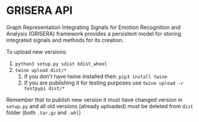 # GRISERA API
Graph Representation Integrating Signals for Emotion Recognition and Analysis (GRISERA) framework provides a persistent model for storing integrated signals and methods for its creation.

To upload new versions:
1. `python3 setup.py sdist bdist_wheel`
2. `twine upload dist/*`
   1. if you don't have twine installed then: `pip3 install twine`
   2. if you are publishing it for testing purposes use `twine upload -r testpypi dist/*`

Remember that to publish new version it must have changed version in `setup.py` and all old versions (already uploaded) must be deleted from `dist` folder (both `.tar.gz` and `.whl`)